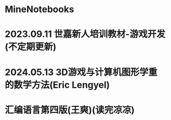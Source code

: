 # MineNotebooks

# 2023.09.11 世嘉新人培训教材-游戏开发(不定期更新)

# 2024.05.13 3D游戏与计算机图形学重的数学方法(Eric Lengyel)

# 汇编语言第四版(王爽)(读完凉凉)
